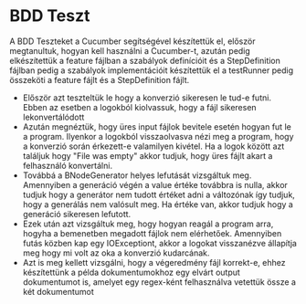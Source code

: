 # BDD Teszt
A BDD Teszteket a Cucumber segítségével készítettük el, először megtanultuk, hogyan kell használni a Cucumber-t, azután pedig elkészítettük a feature fájlban a szabályok definícióit és a StepDefinition fájlban pedig a szabályok implementációit készítettük el a testRunner pedig összeköti a feature fájlt és a StepDefinition fájlt.

* Először azt teszteltük le hogy a konverzió sikeresen le tud-e futni. Ebben az esetben a logokból kiolvassuk, hogy a fájl sikeresen lekonvertálódott
* Azután megnéztük, hogy üres input fájlok bevitele esetén hogyan fut le a program. Ilyenkor a logokból visszaolvasva nézi meg a program, hogy a konverzió során érkezett-e valamilyen kivétel. Ha a logok között azt találjuk hogy "File was empty" akkor tudjuk, hogy üres fájlt akart a felhasználó konvertálni.
* Továbbá a BNodeGenerator helyes lefutását vizsgáltuk meg. Amennyiben a generáció végén a value értéke továbbra is nulla, akkor tudjuk hogy a generátor nem tudott értéket adni a változónak így tudjuk, hogy a generálás nem valósult meg. Ha értéke van, akkor tudjuk hogy a generáció sikeresen lefutott.
* Ezek után azt vizsgáltuk meg, hogy hogyan reagál a program arra, hogyha a bemenetben megadott fájlok nem elérhetőek. Amennyiben futás közben kap egy IOExceptiont, akkor a logokat visszanézve állapítja meg hogy mi volt az oka a konverzió kudarcának.
* Azt is meg kellett vizsgálni, hogy a végeredmény fájl korrekt-e, ehhez készítettünk a példa dokumentumokhoz egy elvárt output dokumentumot is, amelyet egy regex-ként felhasználva vetettük össze a két dokumentumot